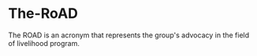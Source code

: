 # The-RoAD
The ROAD is an acronym that represents the group's advocacy in the field of livelihood program.
